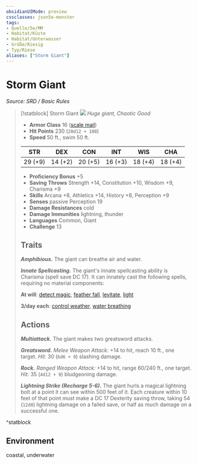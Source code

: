 ```yaml
---
obsidianUIMode: preview
cssclasses: json5e-monster
tags:
- Quelle/5e/MM
- Habitat/Küste
- Habitat/Unterwasser
- Größe/Riesig
- Typ/Riese
aliases: ["Storm Giant"]
---
```

# Storm Giant
*Source: SRD / Basic Rules*  

> [!statblock] Storm Giant
> ![](compendium/bestiary/giant/token/storm-giant.png#token)
> *Huge giant, Chaotic Good*
> 
> - **Armor Class** 16  ([scale mail](compendium/items/scale-mail.md))
> - **Hit Points** 230 (`20d12 + 100`)
> - **Speed** 50 ft., swim 50 ft.
> 
> |STR|DEX|CON|INT|WIS|CHA|
> |:---:|:---:|:---:|:---:|:---:|:---:|
> |29 (+9)|14 (+2)|20 (+5)|16 (+3)|18 (+4)|18 (+4)|
> 
> - **Proficiency Bonus** +5
> - **Saving Throws** Strength +14, Constitution +10, Wisdom +9, Charisma +9
> - **Skills** Arcana +8, Athletics +14, History +8, Perception +9
> - **Senses** passive Perception 19
> - **Damage Resistances** cold
> - **Damage Immunities** lightning, thunder
> - **Languages** Common, Giant
> - **Challenge** 13
> 
> ## Traits
> 
> ***Amphibious.*** The giant can breathe air and water.
> 
> ***Innate Spellcasting.*** The giant's innate spellcasting ability is Charisma (spell save DC 17). It can innately cast the following spells, requiring no material components:
> 
> **At will**: [detect magic](compendium/spells/detect-magic.md), [feather fall](compendium/spells/feather-fall.md), [levitate](compendium/spells/levitate.md), [light](compendium/spells/light.md)
> 
> **3/day each**: [control weather](compendium/spells/control-weather.md), [water breathing](compendium/spells/water-breathing.md)
> 
> ## Actions
> 
> ***Multiattack.*** The giant makes two greatsword attacks.
> 
> ***Greatsword.*** *Melee Weapon Attack:* +14 to hit, reach 10 ft., one target. *Hit:* 30 (`6d6 + 9`) slashing damage.
> 
> ***Rock.*** *Ranged Weapon Attack:* +14 to hit, range 60/240 ft., one target. *Hit:* 35 (`4d12 + 9`) bludgeoning damage.
> 
> ***Lightning Strike (Recharge 5-6).*** The giant hurls a magical lightning bolt at a point it can see within 500 feet of it. Each creature within 10 feet of that point must make a DC 17 Dexterity saving throw, taking 54 (`12d8`) lightning damage on a failed save, or half as much damage on a successful one.
^statblock

## Environment

coastal, underwater